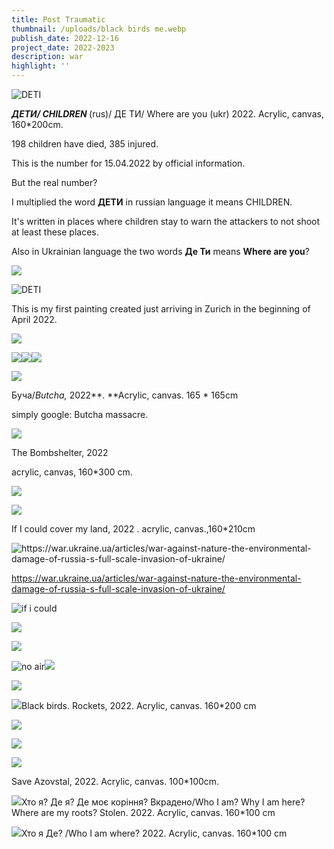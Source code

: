 ```yaml
---
title: Post Traumatic
thumbnail: /uploads/black birds me.webp
publish_date: 2022-12-16
project_date: 2022-2023
description: war
highlight: ''
---
```

![DETI](/uploads/Polish_20220415_165433856.webp)

**_ДЕТИ/ CHILDREN&#32;_**(rus)/ ДЕ ТИ/ Where are you (ukr) 2022. Acrylic, canvas, 160\*200cm.

198 children have died, 385 injured.

This is the number for 15.04.2022 by official information.

But the real number? 

I multiplied the word **ДЕТИ** in russian language it means CHILDREN.

It's written  in  places where children stay to warn the attackers to not shoot at least these places.

Also in Ukrainian language the two words **Де Ти** means **Where are you**?

![](/uploads/Polish_20220415_165605118.webp)

![DETI](/uploads/Polish_20220415_165853480.webp)

This is my first painting created just arriving in Zurich in the beginning of April 2022.

![](/uploads/Polish_20220415_165928976.webp)

![](/uploads/Polish_20220415_170023700.webp)![](/uploads/Polish_20220415_165943713.webp)![](/uploads/Polish_20220415_170000562.webp)

![](/uploads/Polish_20220513_114059546.webp)

Буча/_Butcha,_ 2022**.&#32;&#32;**Acrylic, canvas. 165 \* 165cm

simply google: Butcha massacre.

![](/uploads/Polish_20220720_160334343.webp)

The Bombshelter, 2022

acrylic, canvas, 160\*300 cm.

![](/uploads/Polish_20220720_162519832.webp)

![](/uploads/Polish_20220921_134807131.webp)

If I could cover my land, 2022 . acrylic, canvas.,160\*210cm

![](/uploads/slavyansk.webp "https://war.ukraine.ua/articles/war-against-nature-the-environmental-damage-of-russia-s-full-scale-invasion-of-ukraine/")

https://war.ukraine.ua/articles/war-against-nature-the-environmental-damage-of-russia-s-full-scale-invasion-of-ukraine/

![if i could](/uploads/Polish_20220921_135937151.webp)

![](/uploads/Polish_20220921_145015922.webp)

![](/uploads/Polish_20220921_141430489.webp)

![no air](/uploads/Polish_20220906_144208902.webp)![](/uploads/Polish_20220906_144635675.webp)

![](/uploads/cant%20breathe%20me.webp)

![](/uploads/Polish_20221010_180832963.webp)Black birds. Rockets, 2022. Acrylic, canvas. 160\*200 cm

![](/uploads/Polish_20221010_180925008.webp)

![](/uploads/black%20birds%20me.webp)

![](/uploads/Polish_20220517_065132075.webp)

Save Azovstal, 2022. Acrylic, canvas. 100\*100cm.

![](/uploads/Polish_20221205_123532967.webp)Хто я? Де я? Де моє коріння? Вкрадено/Who I am? Why I am here? Where are my roots? Stolen. 2022. Acrylic, canvas. 160\*100 cm

![](/uploads/Polish_20221207_161302802.webp)Хто я Де? /Who I am where?  2022. Acrylic, canvas. 160\*100 cm
